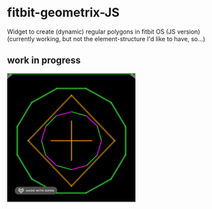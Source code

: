 # fitbit-geometrix-JS

Widget to create (dynamic) regular polygons in fitbit OS (JS version)\
(currently working, but not the element-structure I'd like to have, so...)
## work in progress

![dynamix](dynamix.gif)
